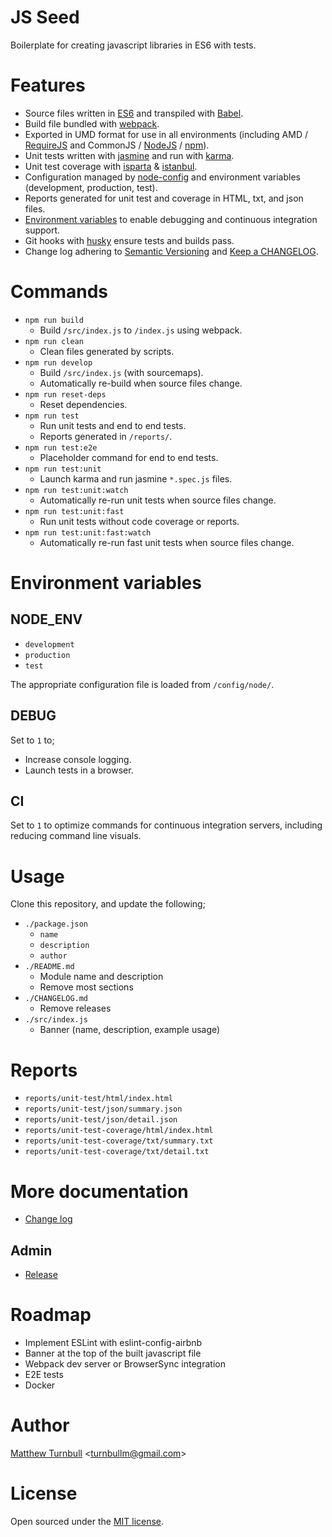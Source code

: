 JS Seed
=======

Boilerplate for creating javascript libraries in ES6 with tests.


Features
========

- Source files written in [ES6](http://www.ecma-international.org/ecma-262/6.0/) and transpiled with [Babel](https://babeljs.io/).
- Build file bundled with [webpack](https://webpack.github.io/).
- Exported in UMD format for use in all environments (including AMD / [RequireJS](http://requirejs.org/) and CommonJS / [NodeJS](https://nodejs.org/) / [npm](https://www.npmjs.com/)).
- Unit tests written with [jasmine](http://jasmine.github.io/) and run with [karma](https://karma-runner.github.io/).
- Unit test coverage with [isparta](https://github.com/douglasduteil/isparta) & [istanbul](https://github.com/gotwarlost/istanbul).
- Configuration managed by [node-config](https://github.com/lorenwest/node-config) and environment variables (development, production, test).
- Reports generated for unit test and coverage in HTML, txt, and json files.
- [Environment variables](./docs/development/environment-variables.md) to enable debugging and continuous integration support.
- Git hooks with [husky](https://github.com/typicode/husky) ensure tests and builds pass.
- Change log adhering to [Semantic Versioning](http://semver.org/) and [Keep a CHANGELOG](http://keepachangelog.com/).   



Commands
========

- `npm run build`
    - Build `/src/index.js` to `/index.js` using webpack.
- `npm run clean`
    - Clean files generated by scripts.
- `npm run develop`
    - Build `/src/index.js` (with sourcemaps).
    - Automatically re-build when source files change.
- `npm run reset-deps`
    - Reset dependencies.
- `npm run test`
    - Run unit tests and end to end tests.
    - Reports generated in `/reports/`.
- `npm run test:e2e`
    - Placeholder command for end to end tests.
- `npm run test:unit`
    - Launch karma and run jasmine `*.spec.js` files.
- `npm run test:unit:watch`
    - Automatically re-run unit tests when source files change.
- `npm run test:unit:fast`
    - Run unit tests without code coverage or reports.
- `npm run test:unit:fast:watch`
    - Automatically re-run fast unit tests when source files change.



Environment variables
=====================

NODE_ENV
--------

- `development`
- `production`
- `test`

The appropriate configuration file is loaded from `/config/node/`.


DEBUG
-----

Set to `1` to;

- Increase console logging.
- Launch tests in a browser.


CI
--

Set to `1` to optimize commands for continuous integration servers, including reducing command line visuals.



Usage
=====

Clone this repository, and update the following;

- `./package.json`
    - `name`
    - `description`
    - `author`
- `./README.md`
    - Module name and description
    - Remove most sections
- `./CHANGELOG.md`
    - Remove releases
- `./src/index.js`
    - Banner (name, description, example usage)



Reports
=======

- `reports/unit-test/html/index.html`
- `reports/unit-test/json/summary.json`
- `reports/unit-test/json/detail.json`
- `reports/unit-test-coverage/html/index.html`
- `reports/unit-test-coverage/txt/summary.txt`
- `reports/unit-test-coverage/txt/detail.txt`



More documentation
==================

- [Change log](CHANGELOG.md)

Admin
-----

- [Release](docs/admin/release.md)



Roadmap
=======

- Implement ESLint with eslint-config-airbnb
- Banner at the top of the built javascript file
- Webpack dev server or BrowserSync integration
- E2E tests
- Docker



Author
======

[Matthew Turnbull](http://turnbullm.com) <[turnbullm@gmail.com](mailto:turnbullm@gmail.com)>



License
=======

Open sourced under the [MIT license](http://turnbullm.mit-license.org/).
